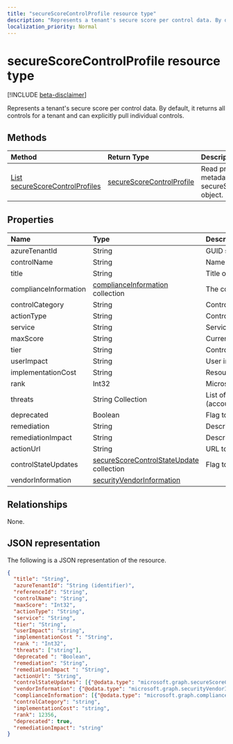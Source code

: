 ```yaml
---
title: "secureScoreControlProfile resource type"
description: "Represents a tenant's secure score per control data. By default, it returns all controls for a tenant and can explicitly pull individual controls."
localization_priority: Normal
---
```


# secureScoreControlProfile resource type

[!INCLUDE [beta-disclaimer](../../includes/beta-disclaimer.md)]

Represents a tenant's secure score per control data. By default, it returns all controls for a tenant and can explicitly pull individual controls.


## Methods

| Method   | Return Type|Description|
|:---------------|:--------|:----------|
|[List secureScoreControlProfiles](../api/securescorecontrolprofiles-list.md) | [secureScoreControlProfile](securescorecontrolprofiles.md) |Read properties and metadata of a secureScoreControlProfiles object.|


## Properties

|Name |Type |Description |
|:--|:--|:--|
|	azureTenantId	|	String	|	GUID string for tenant ID.	|
|	controlName	|	String	|	Name of the control. |
|	title	|	String	|	Title of the control.	|
| complianceInformation | [complianceInformation](complianceinformation.md) collection | The collection of compliance information associated with secure score control |
|	controlCategory	|	String	|	Control action category (Account, Data, Device, Apps, Infrastructure).	|
|	actionType	|	String	|	Control action type (Config, Review, Behavior).	|
|	service	|	String	|	Service that owns the control (Exchange, Sharepoint, Azure AD).	|
|	maxScore |	String	|	Current obtained max score on specified date.	|
|	tier |	String	|	Control tier (Core, Defense in Depth, Advanced.)	|
|	userImpact |	String	| User impact of implementing control (low, moderate, high).	|
|	implementationCost |	String	|	Resource cost of implemmentating control (low, moderate, high).	|
|	rank |	Int32	|	Microsoft's stack ranking of control.	|
|	threats |	String Collection	|	List of threats the control mitigates (accountBreach,dataDeletion,dataExfiltration,dataSpillage,elevationOfPrivilege,maliciousInsider,passwordCracking,phishingOrWhaling,spoofing).	|
|	deprecated |	Boolean	|	Flag to indicate if a control is depreciated.	|
|	remediation |	String	|	Description of what the control will help remediate. |
|	remediationImpact |	String	|	Description of the impact on users of the remediation. |
|	actionUrl |	String	|	URL to where the control can be actioned. |
|	controlStateUpdates | [secureScoreControlStateUpdate](securescorecontrolstateupdate.md) collection |	Flag to indicate where the tenant has marked a control (ignore, thirdParty, reviewed) (supports [update](../api/securescorecontrolprofiles-update.md)). |
|	vendorInformation | [securityVendorInformation](securityvendorinformation.md) |

## Relationships

None.

## JSON representation

The following is a JSON representation of the resource.

<!-- {
  "blockType": "resource",
  "optionalProperties": [

  ],
  "@odata.type": "microsoft.graph.secureScoreControlProfile"
}-->

```json
{
  "title": "String",
  "azureTenantId": "String (identifier)",
  "referenceId": "String",
  "controlName": "String",
  "maxScore": "Int32",
  "actionType": "String",
  "service": "String",
  "tier": "String",
  "userImpact": "string",
  "implementationCost ": "String",
  "rank ": "Int32",
  "threats": ["string"],
  "deprecated ": "Boolean",
  "remediation": "String",
  "remediationImpact ": "String",
  "actionUrl": "String",
  "controlStateUpdates": [{"@odata.type": "microsoft.graph.secureScoreControlStateUpdate"}],
  "vendorInformation": {"@odata.type": "microsoft.graph.securityVendorInformation"},
  "complianceInformation": [{"@odata.type": "microsoft.graph.complianceInformation"}],
  "controlCategory": "string",
  "implementationCost": "string",
  "rank": 12356,
  "deprecated": true,
  "remediationImpact": "string"
}


```


<!--
{
  "type": "#page.annotation",
  "description": "secureScoreControlProfiles resource",
  "keywords": "",
  "section": "documentation",
  "tocPath": "",
  "suppressions": [
    "Error: /api-reference/beta/resources/securescorecontrolprofiles.md:\r\n      Exception processing links.\r\n    System.ArgumentException: Link Definition was null. Link text: !INCLUDE [beta-disclaimer](../../includes/beta-disclaimer.md)\r\n      at ApiDoctor.Validation.DocFile.get_LinkDestinations()\r\n      at ApiDoctor.Validation.DocSet.ValidateLinks(Boolean includeWarnings, String[] relativePathForFiles, IssueLogger issues, Boolean requireFilenameCaseMatch, Boolean printOrphanedFiles)"
  ]
}
-->
